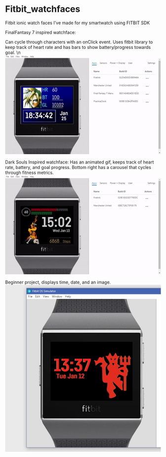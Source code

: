 # Fitbit_watchfaces


Fitbit ionic watch faces I've made for my smartwatch using FITBIT SDK

FinalFantasy 7 inspired watchface: 

Can cycle through characters with an onClick event.
Uses fitbit library to keep track of heart rate and has bars to show battery/progress towards goal. \n 
![FinalFantasy](FF7_watch/ff7gif.gif)

Dark Souls Inspired watchface:
Has an animated gif, keeps track of heart rate, battery, and goal progress.
Bottom right has a carousel that cycles through fitness metrics. 
![FireLink](Firelink/firelink.gif)

Beginner project, displays time, date, and an image. 
![MUFC Watch](MUFC_Watch/MUFC_Preview.png)

